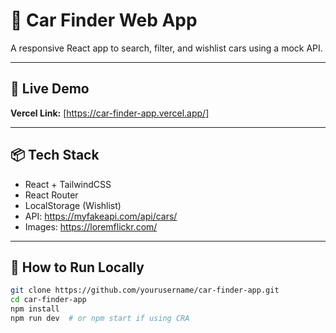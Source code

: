 # 🚗 Car Finder Web App

A responsive React app to search, filter, and wishlist cars using a mock API.

---

## 🔗 Live Demo

**Vercel Link:** [https://car-finder-app.vercel.app/]

---

## 📦 Tech Stack

- React + TailwindCSS
- React Router
- LocalStorage (Wishlist)
- API: https://myfakeapi.com/api/cars/
- Images: https://loremflickr.com/

---

## 🚀 How to Run Locally

```bash
git clone https://github.com/yourusername/car-finder-app.git
cd car-finder-app
npm install
npm run dev  # or npm start if using CRA
